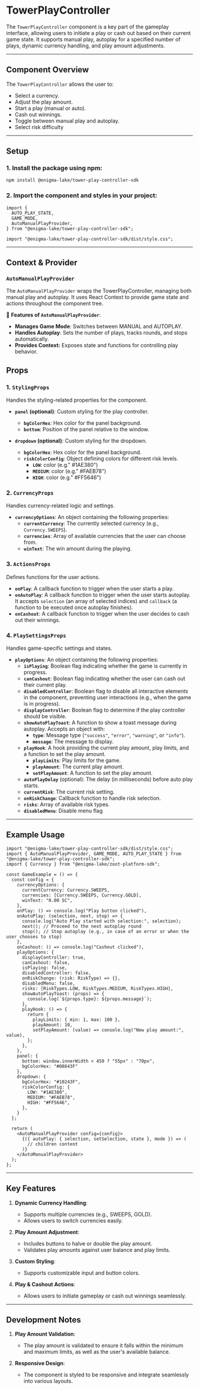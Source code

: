 
# TowerPlayController

The `TowerPlayController` component is a key part of the gameplay interface, allowing users to initiate a play or cash out based on their current game state. It supports manual play, autoplay for a specified number of plays, dynamic currency handling, and play amount adjustments.

---

## Component Overview

The `TowerPlayController` allows the user to:

- Select a currency.
- Adjust the play amount.
- Start a play (manual or auto).
- Cash out winnings.
- Toggle between manual play and autoplay.
- Select risk difficulty

---

## Setup

### 1. Install the package using npm:

```bash
npm install @enigma-lake/tower-play-controller-sdk
```

### 2. Import the component and styles in your project:

```tsx
import {
  AUTO_PLAY_STATE,
  GAME_MODE,
  AutoManualPlayProvider,
} from "@enigma-lake/tower-play-controller-sdk";

import "@enigma-lake/tower-play-controller-sdk/dist/style.css";
```

---

## Context & Provider

### `AutoManualPlayProvider`

The `AutoManualPlayProvider` wraps the TowerPlayController, managing both manual play and autoplay. It uses React Context to provide game state and actions throughout the component tree.

🔹 **Features of `AutoManualPlayProvider`**:
- **Manages Game Mode**: Switches between MANUAL and AUTOPLAY.
- **Handles Autoplay**: Sets the number of plays, tracks rounds, and stops automatically.
- **Provides Context:** Exposes state and functions for controlling play behavior.

## Props

### 1. `StylingProps`

Handles the styling-related properties for the component.

- **`panel` (optional)**: Custom styling for the play controller.

  - **`bgColorHex`**: Hex color for the panel background.
  - **`bottom`**: Position of the panel relative to the window.

- **`dropdown` (optional)**: Custom styling for the dropdown.
  - **`bgColorHex`**: Hex color for the panel background.
  - **`riskColorConfig`**: Object defining colors for different risk levels.
    - **`LOW`**: color (e.g." #1AE380")
    - **`MEDIUM`**: color (e.g." #FAEB78")
    - **`HIGH`**: color (e.g." #FF5646")
  
### 2. `CurrencyProps`

Handles currency-related logic and settings.

- **`currencyOptions`**: An object containing the following properties:
  - **`currentCurrency`**: The currently selected currency (e.g., `Currency.SWEEPS`).
  - **`currencies`**: Array of available currencies that the user can choose from.
  - **`winText`**: The win amount during the playing.

### 3. `ActionsProps`

Defines functions for the user actions.

- **`onPlay`**: A callback function to trigger when the user starts a play.
- **`onAutoPlay`**: A callback function to trigger when the user starts autoplay. It accepts `selection` (an array of selected indices) and `callback` (a function to be executed once autoplay finishes).
- **`onCashout`**: A callback function to trigger when the user decides to cash out their winnings.

### 4. `PlaySettingsProps`

Handles game-specific settings and states.

- **`playOptions`**: An object containing the following properties:
  - **`isPlaying`**: Boolean flag indicating whether the game is currently in progress.
  - **`canCashout`**: Boolean flag indicating whether the user can cash out their current play.
  - **`disabledController`**: Boolean flag to disable all interactive elements in the component, preventing user interactions (e.g., when the game is in progress).
  - **`displayController`**: Boolean flag to determine if the play controller should be visible.
  - **`showAutoPlayToast`**: A function to show a toast message during autoplay. Accepts an object with:
    - **`type`**: Message type (`"success"`, `"error"`, `"warning"`, or `"info"`).
    - **`message`**: The message to display.
  - **`playHook`**: A hook providing the current play amount, play limits, and a function to set the play amount.
    - **`playLimits`**: Play limits for the game.
    - **`playAmount`**: The current play amount.
    - **`setPlayAmount`**: A function to set the play amount.
  - **`autoPlayDelay`** (optional): The delay (in milliseconds) before auto play starts.
  - **`currentRisk`**: The current risk setting.
  - **`onRiskChange`**: Callback function to handle risk selection.
  - **`risks`**: Array of available risk types.
  - **`disabledMenu`**: Disable menu flag
---

## Example Usage

```tsx
import "@enigma-lake/tower-play-controller-sdk/dist/style.css";
import { AutoManualPlayProvider, GAME_MODE, AUTO_PLAY_STATE } from "@enigma-lake/tower-play-controller-sdk";
import { Currency } from "@enigma-lake/zoot-platform-sdk";

const GameExample = () => {
  const config = {
    currencyOptions: {
      currentCurrency: Currency.SWEEPS,
      currencies: [Currency.SWEEPS, Currency.GOLD],
      winText: "0.00 SC",
    },
    onPlay: () => console.log("Play button clicked"),
    onAutoPlay: (selection, next, stop) => {
      console.log("Auto Play started with selection:", selection);
      next(); // Proceed to the next autoplay round
      stop(); // Stop autoplay (e.g., in case of an error or when the user chooses to stop)
    },
    onCashout: () => console.log("Cashout clicked"),
    playOptions: {
      displayController: true,
      canCashout: false,
      isPlaying: false,
      disabledController: false,
      onRiskChange: (risk: RiskType) => {},
      disabledMenu: false,
      risks: [RiskTypes.LOW, RiskTypes.MEDIUM, RiskTypes.HIGH],
      showAutoPlayToast: (props) => {
        console.log(`${props.type}: ${props.message}`);
      },
      playHook: () => {
        return {
          playLimits: { min: 1, max: 100 },
          playAmount: 10,
          setPlayAmount: (value) => console.log("New play amount:", value),
        };
      },
    },
    panel: {
      bottom: window.innerWidth < 450 ? "55px" : "70px",
      bgColorHex: "#08643F"
    },
    dropdown: {
      bgColorHex: "#10243F",
      riskColorConfig: {
        LOW: "#1AE380",
        MEDIUM: "#FAEB78",
        HIGH: "#FF5646",
      },
    }
  };

  return (
    <AutoManualPlayProvider config={config}>
      {({ autoPlay: { selection, setSelection, state }, mode }) => (
        // children content
      )}
    </AutoManualPlayProvider>
  );
};
```

---

## Key Features

1. **Dynamic Currency Handling**:
   - Supports multiple currencies (e.g., SWEEPS, GOLD).
   - Allows users to switch currencies easily.

2. **Play Amount Adjustment**:
   - Includes buttons to halve or double the play amount.
   - Validates play amounts against user balance and play limits.

3. **Custom Styling**:
   - Supports customizable input and button colors.

4. **Play & Cashout Actions**:
   - Allows users to initiate gameplay or cash out winnings seamlessly.

---

## Development Notes

1. **Play Amount Validation**:
   - The play amount is validated to ensure it falls within the minimum and maximum limits, as well as the user's available balance.

2. **Responsive Design**:
   - The component is styled to be responsive and integrate seamlessly into various layouts.
